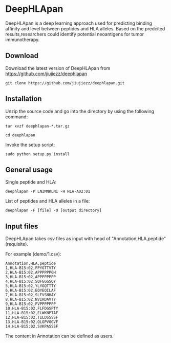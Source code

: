 # DeepHLApan

   DeepHLApan is a deep learning approach used for predicting binding affinity and level between peptides and HLA alleles. Based on the predcited results,researchers could identify potential neoantigens for tumor immunotherapy.


## Download

Download the latest version of DeepHLApan from https://github.com/jiujiezz/deephlapan
    
    git clone https://github.com/jiujiezz/deephlapan.git

## Installation

Unzip the source code and go into the directory by using the following command:

    tar xvzf deephlapan-*.tar.gz

    cd deephlapan

Invoke the setup script:

    sudo python setup.py install


## General usage

Single peptide and HLA:

    deephlapan -P LNIMNKLNI -H HLA-A02:01 

List of peptides and HLA alleles in a file:

    deephlapan -F [file] -O [output directory]  

## Input files

DeepHLApan takes csv files as input with head of "Annotation,HLA,peptide" (requisite).

For example (demo/1.csv):
    
    Annotation,HLA,peptide
    1,HLA-B15:02,FPYGTTVTY
    2,HLA-B15:02,APPPPPPGH
    3,HLA-B15:02,APPPPPPPP
    4,HLA-B15:02,SQFGGGSQY
    5,HLA-B15:02,YLYGQTTTY
    6,HLA-B15:02,EQYEQILAF
    7,HLA-B15:02,SLFVSNHAY
    8,HLA-B15:02,NVIRDAVTY
    9,HLA-B15:02,FVPPPPPPP
    10,HLA-B15:02,FLFDGSPTY
    11,HLA-B15:02,ELWKNPTAF
    12,HLA-B15:02,TILDSSSSF
    13,HLA-B15:02,QLGPVGGVF
    14,HLA-B15:02,SVKPASSSF
 
 The content in Annotation can be defined as users.
 
